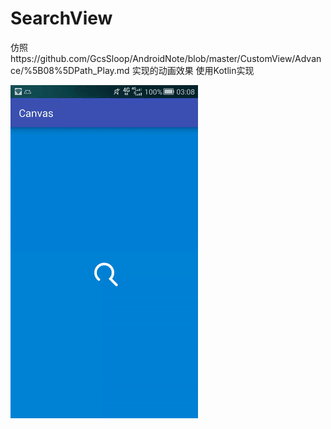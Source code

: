 # SearchView

仿照https://github.com/GcsSloop/AndroidNote/blob/master/CustomView/Advance/%5B08%5DPath_Play.md 实现的动画效果
使用Kotlin实现


![](./image.gif)
